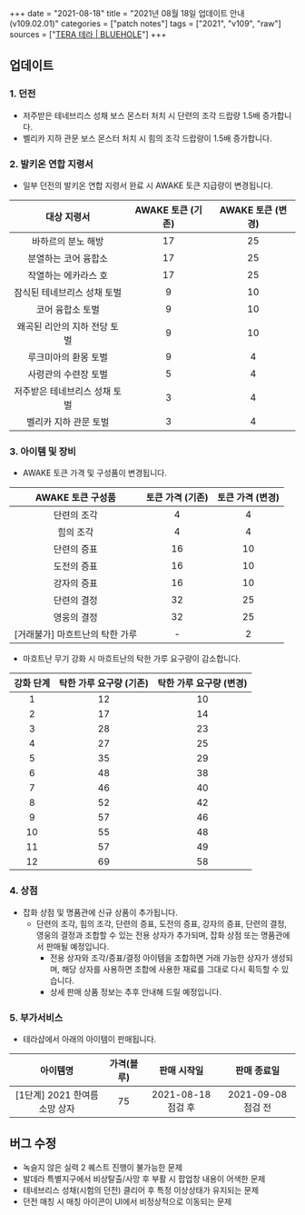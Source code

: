 +++
date = "2021-08-18"
title = "2021년 08월 18일 업데이트 안내 (v109.02.01)"
categories = ["patch notes"]
tags = ["2021", "v109", "raw"]
sources = ["[TERA 테라 | BLUEHOLE](https://playtera.co.kr/news/updates/539)"]
+++

## 업데이트

### **1.** 던전
- 저주받은 테네브리스 성채 보스 몬스터 처치 시 단련의 조각 드랍량 1.5배 증가합니다.
- 벨리카 지하 관문 보스 몬스터 처치 시 힘의 조각 드랍량이 1.5배 증가합니다.

### **2.** 발키온 연합 지령서
- 일부 던전의 발키온 연합 지령서 완료 시 AWAKE 토큰 지급량이 변경됩니다.

| 대상 지령서 | AWAKE 토큰 (기존) | AWAKE 토큰 (변경) |
| :-: | :-: | :-: |
| 바하르의 분노 해방 | 17 | 25 |
| 분열하는 코어 융합소 | 17 | 25 |
| 작열하는 에카라스 호 | 17 | 25 |
| 잠식된 테네브리스 성채 토벌 | 9 | 10 |
| 코어 융합소 토벌 | 9 | 10 |
| 왜곡된 리안의 지하 전당 토벌 | 9 | 10 |
| 루크미아의 환몽 토벌 | 9 | 4 |
| 사령관의 수련장 토벌 | 5 | 4 |
| 저주받은 테네브리스 성채 토벌 | 3 | 4 |
| 벨리카 지하 관문 토벌 | 3 | 4 |

### **3.** 아이템 및 장비
- AWAKE 토큰 가격 및 구성품이 변경됩니다.

| AWAKE 토큰 구성품 | 토큰 가격 (기존) | 토큰 가격 (변경) |
| :-: | :-: | :-: |
| 단련의 조각 | 4 | 4 |
| 힘의 조각 | 4 | 4 |
| 단련의 증표 | 16 | 10 |
| 도전의 증표 | 16 | 10 |
| 강자의 증표 | 16 | 10 |
| 단련의 결정 | 32 | 25 |
| 영웅의 결정 | 32 | 25 |
| [거래불가] 마흐트난의 탁한 가루 | - | 2 |

- 마흐트난 무기 강화 시 마흐트난의 탁한 가루 요구량이 감소합니다.

| 강화 단계 | 탁한 가루 요구량 (기존) | 탁한 가루 요구량 (변경) |
| :-: | :-: | :-: |
| 1 | 12 | 10 |
| 2 | 17 | 14 |
| 3 | 28 | 23 |
| 4 | 27 | 25 |
| 5 | 35 | 29 |
| 6 | 48 | 38 |
| 7 | 46 | 40 |
| 8 | 52 | 42 |
| 9 | 57 | 46 |
| 10 | 55 | 48 |
| 11 | 57 | 49 |
| 12 | 69 | 58 |

### **4.** 상점
- 잡화 상점 및 명품관에 신규 상품이 추가됩니다.
  - 단련의 조각, 힘의 조각, 단련의 증표, 도전의 증표, 강자의 증표, 단련의 결정, 영웅의 결정과 조합할 수 있는 전용 상자가 추가되며, 잡화 상점 또는 명품관에서 판매될 예정입니다.
    - 전용 상자와 조각/증표/결정 아이템을 조합하면 거래 가능한 상자가 생성되며, 해당 상자를 사용하면 조합에 사용한 재료를 그대로 다시 획득할 수 있습니다.
    - 상세 판매 상품 정보는 추후 안내해 드릴 예정입니다.

### **5.** 부가서비스
- 테라샵에서 아래의 아이템이 판매됩니다.

| 아이템명 | 가격(블루) | 판매 시작일 | 판매 종료일 |
| :-: | :-: | :-: | :-: |
| [1단계] 2021 한여름 소망 상자 | 75 | 2021-08-18 점검 후 | 2021-09-08 점검 전 |

## 버그 수정

- 녹슬지 않은 실력 2 퀘스트 진행이 불가능한 문제
- 발데라 특별지구에서 비상탈출/사망 후 부활 시 팝업창 내용이 어색한 문제
- 테네브리스 성채(시험의 던전) 클리어 후 특정 이상상태가 유지되는 문제
- 던전 매칭 시 매칭 아이콘이 UI에서 비정상적으로 이동되는 문제
